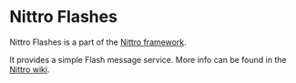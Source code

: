 Nittro Flashes
=====================

Nittro Flashes is a part of the [Nittro framework](https://github.com/nittro/nittro).

It provides a simple Flash message service. More info can be found in the [Nittro wiki](https://github.com/nittro/nittro/wiki).
